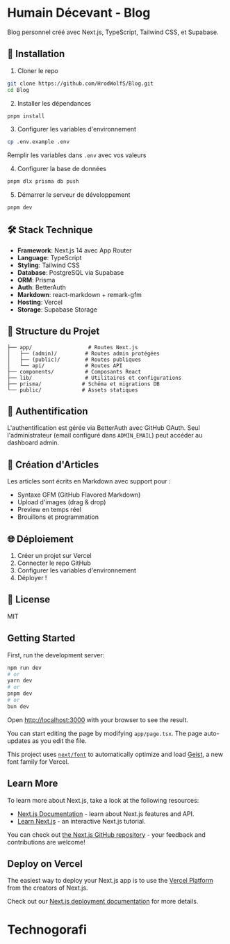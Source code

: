 # Humain Décevant - Blog

Blog personnel créé avec Next.js, TypeScript, Tailwind CSS, et Supabase.

## 🚀 Installation

1. Cloner le repo

```bash
git clone https://github.com/HrodWolfS/Blog.git
cd Blog
```

2. Installer les dépendances

```bash
pnpm install
```

3. Configurer les variables d'environnement

```bash
cp .env.example .env
```

Remplir les variables dans `.env` avec vos valeurs

4. Configurer la base de données

```bash
pnpm dlx prisma db push
```

5. Démarrer le serveur de développement

```bash
pnpm dev
```

## 🛠️ Stack Technique

- **Framework**: Next.js 14 avec App Router
- **Language**: TypeScript
- **Styling**: Tailwind CSS
- **Database**: PostgreSQL via Supabase
- **ORM**: Prisma
- **Auth**: BetterAuth
- **Markdown**: react-markdown + remark-gfm
- **Hosting**: Vercel
- **Storage**: Supabase Storage

## 📁 Structure du Projet

```
├── app/                  # Routes Next.js
│   ├── (admin)/         # Routes admin protégées
│   ├── (public)/        # Routes publiques
│   └── api/             # Routes API
├── components/          # Composants React
├── lib/                 # Utilitaires et configurations
├── prisma/             # Schéma et migrations DB
└── public/             # Assets statiques
```

## 🔐 Authentification

L'authentification est gérée via BetterAuth avec GitHub OAuth. Seul l'administrateur (email configuré dans `ADMIN_EMAIL`) peut accéder au dashboard admin.

## 📝 Création d'Articles

Les articles sont écrits en Markdown avec support pour :

- Syntaxe GFM (GitHub Flavored Markdown)
- Upload d'images (drag & drop)
- Preview en temps réel
- Brouillons et programmation

## 🌐 Déploiement

1. Créer un projet sur Vercel
2. Connecter le repo GitHub
3. Configurer les variables d'environnement
4. Déployer !

## 📄 License

MIT

## Getting Started

First, run the development server:

```bash
npm run dev
# or
yarn dev
# or
pnpm dev
# or
bun dev
```

Open [http://localhost:3000](http://localhost:3000) with your browser to see the result.

You can start editing the page by modifying `app/page.tsx`. The page auto-updates as you edit the file.

This project uses [`next/font`](https://nextjs.org/docs/app/building-your-application/optimizing/fonts) to automatically optimize and load [Geist](https://vercel.com/font), a new font family for Vercel.

## Learn More

To learn more about Next.js, take a look at the following resources:

- [Next.js Documentation](https://nextjs.org/docs) - learn about Next.js features and API.
- [Learn Next.js](https://nextjs.org/learn) - an interactive Next.js tutorial.

You can check out [the Next.js GitHub repository](https://github.com/vercel/next.js) - your feedback and contributions are welcome!

## Deploy on Vercel

The easiest way to deploy your Next.js app is to use the [Vercel Platform](https://vercel.com/new?utm_medium=default-template&filter=next.js&utm_source=create-next-app&utm_campaign=create-next-app-readme) from the creators of Next.js.

Check out our [Next.js deployment documentation](https://nextjs.org/docs/app/building-your-application/deploying) for more details.
# Technogorafi
